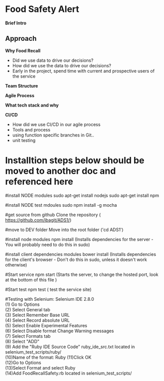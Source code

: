 # Food Safety Alert

**Brief Intro**

## Approach

**Why Food Recall**

* Did we use data to drive our decisions?
* How did we use the data to drive our decisions?
* Early in the project, spend time with current and prospective users of the service

**Team Structure**

**Agile Process**

**What tech stack and why**

**CI/CD**

* How did we use CI/CD in our agile process
* Tools and process
* using function specific branches in Git..
* unit testing

# Installtion steps below should be moved to another doc and referenced here
#install NODE modules
sudo apt-get install nodejs
sudo apt-get install npm

#install NODE test mdoules
sudo npm install -g mocha

#get source from github
Clone the repository ( https://github.com/ibagit/ADS1/)

#move to DEV folder
Move into the root folder ('cd ADS1')

#install node modules
npm install (Installs dependencies for the server - You will probably need to do this in sudo)

#install client dependencies modules
bower install (Installs dependencies for the client's browser - Don't do this in sudo, unless it doesn't work otherwise)

#Start service
npm start (Starts the server, to change the hosted port, look at the bottom of this file )

#Start test
npm test ( test the service site)

#Testing with Selenium:
Selenium IDE 2.8.0<br/>
(1) Go to Options<br/> 
(2) Select General tab<br/>
(3) Select Remember Base URL<br/>
(4) Select Record absolute URL<br/>
(5) Select Enable Experimental Features<br/>
(6) Select Disable format Change Warning messages<br/>
(7) Select Formats tab <br/>
(8) Select "ADD"<br/>
(9) Add the "Ruby IDE Source Code" ruby_ide_src.txt located in selenium_test_scripts/ruby/<br/>
(10)Name of the format:  Ruby
(11)Click OK <br/>
(12)Go to Options<br/> 
(13)Select Format and select Ruby<br/>
(14)Add FoodRecallSafety.rb located in selenium_test_scripts/ 
